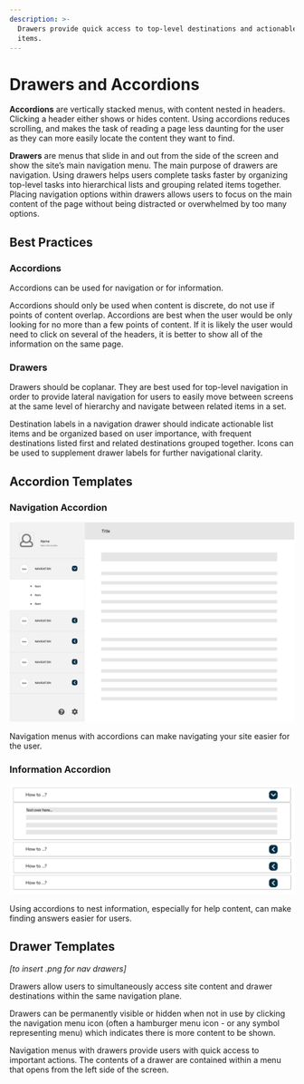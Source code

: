 ```yaml
---
description: >-
  Drawers provide quick access to top-level destinations and actionable list
  items.
---
```


# Drawers and Accordions

**Accordions** are vertically stacked menus, with content nested in headers. Clicking a header either shows or hides content. Using accordions reduces scrolling, and makes the task of reading a page less daunting for the user as they can more easily locate the content they want to find.

**Drawers** are menus that slide in and out from the side of the screen and show the site’s main navigation menu. The main purpose of drawers are navigation. Using drawers helps users complete tasks faster by organizing top-level tasks into hierarchical lists and grouping related items together. Placing navigation options within drawers allows users to focus on the main content of the page without being distracted or overwhelmed by too many options.

## Best Practices

### Accordions

Accordions can be used for navigation or for information.

Accordions should only be used when content is discrete, do not use if points of content overlap. Accordions are best when the user would be only looking for no more than a few points of content. If it is likely the user would need to click on several of the headers, it is better to show all of the information on the same page.

### Drawers

Drawers should be coplanar. They are best used for top-level navigation in order to provide lateral navigation for users to easily move between screens at the same level of hierarchy and navigate between related items in a set.

Destination labels in a navigation drawer should indicate actionable list items and be organized based on user importance, with frequent destinations listed first and related destinations grouped together. Icons can be used to supplement drawer labels for further navigational clarity.

## Accordion Templates

### Navigation Accordion

![](.gitbook/assets/accordian.png)

Navigation menus with accordions can make navigating your site easier for the user.

### Information Accordion

![](.gitbook/assets/accordian1.png)

Using accordions to nest information, especially for help content, can make finding answers easier for users.

## Drawer Templates

_\[to insert .png for nav drawers\]_

Drawers allow users to simultaneously access site content and drawer destinations within the same navigation plane.

Drawers can be permanently visible or hidden when not in use by clicking the navigation menu icon \(often a hamburger menu icon - or any symbol representing menu\) which indicates there is more content to be shown.

Navigation menus with drawers provide users with quick access to important actions. The contents of a drawer are contained within a menu that opens from the left side of the screen.

